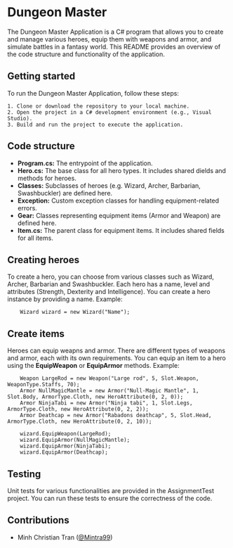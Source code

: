 # Dungeon Master

The Dungeon Master Application is a C# program that allows you to create and manage various heroes, equip them with weapons and armor, and simulate battles in a fantasy world. This README provides an overview of the code structure and functionality of the application.

## Getting started
To run the Dungeon Master Application, follow these steps:

    1. Clone or download the repository to your local machine.
    2. Open the project in a C# development environment (e.g., Visual Studio).
    3. Build and run the project to execute the application.



## Code structure
* **Program.cs:** The entrypoint of the application.
* **Hero.cs:** The base class for all hero types. It includes shared dields and methods for heroes.
* **Classes:** Subclasses of heroes (e.g. Wizard, Archer, Barbarian, Swashbuckler) are defined here.
* **Exception:** Custom exception classes for handling equipment-related errors.
* **Gear:** Classes representing equipment items (Armor and Weapon) are defined here.
* **Item.cs:** The parent class for equipment items. It includes shared fields for all items.
 
## Creating heroes
To create a hero, you can choose from various classes such as Wizard, Archer, Barbarian and Swashbuckler. Each hero has a name, level and attributes (Strength, Dexterity and Intelligence). You can create a hero instance by providing a name. Example:

```
    Wizard wizard = new Wizard("Name");
```

## Create items
Heroes can equip weapns and armor. There are different types of weapons and armor, each with its own requirements. You can equip an item to a hero using the **EquipWeapon** or **EquipArmor** methods. Example:

```
    Weapon LargeRod = new Weapon("Large rod", 5, Slot.Weapon, WeaponType.Staffs, 70);
    Armor NullMagicMantle = new Armor("Null-Magic Mantle", 1, Slot.Body, ArmorType.Cloth, new HeroAttribute(0, 2, 0));
    Armor NinjaTabi = new Armor("Ninja tabi", 1, Slot.Legs, ArmorType.Cloth, new HeroAttribute(0, 2, 2));
    Armor Deathcap = new Armor("Rabadons deathcap", 5, Slot.Head, ArmorType.Cloth, new HeroAttribute(0, 2, 10));

    wizard.EquipWeapon(LargeRod);
    wizard.EquipArmor(NullMagicMantle);
    wizard.EquipArmor(NinjaTabi);
    wizard.EquipArmor(Deathcap);

```


## Testing
Unit tests for various functionalities are provided in the AssignmentTest project. You can run these tests to ensure the correctness of the code.

## Contributions
* Minh Christian Tran ([@Mintra99](https://github.com/Mintra99))


